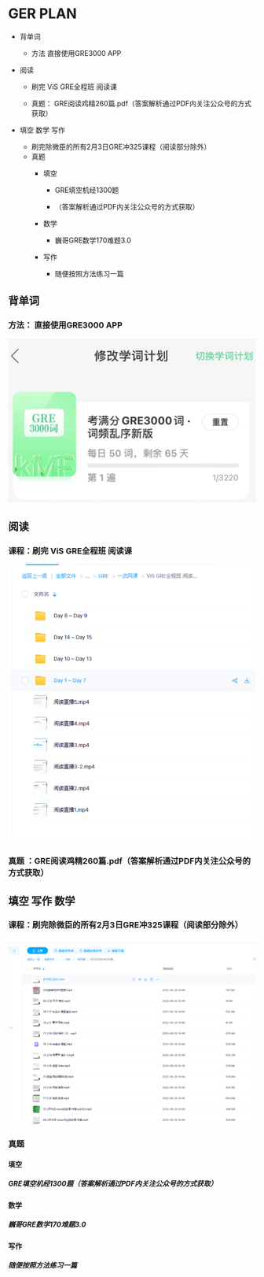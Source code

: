 # GER PLAN


+ 背单词

  + 方法 直接使用GRE3000 APP


+ 阅读 

  + 刷完 ViS GRE全程班 阅读课

  + 真题： GRE阅读鸡精260篇.pdf（答案解析通过PDF内关注公众号的方式获取）

    

+ 填空  数学 写作

  + 刷完除微臣的所有2月3日GRE冲325课程（阅读部分除外）
  + 真题
    + 填空
      + GRE填空机经1300题
      
      + （答案解析通过PDF内关注公众号的方式获取）
      
        
    + 数学
      + 巍哥GRE数学170难题3.0
    + 写作
      + 随便按照方法练习一篇

## 背单词

### 方法： 直接使用GRE3000 APP

![words_plan](word_plan.png)

## 阅读

### 课程：刷完 ViS GRE全程班 阅读课

![image-20220620111123014](reading_class.png)

### 真题 ：GRE阅读鸡精260篇.pdf（答案解析通过PDF内关注公众号的方式获取）



## 填空 写作 数学

### 课程：刷完除微臣的所有2月3日GRE冲325课程（阅读部分除外）

![weicheng](weicheng.png)

### 真题

#### 填空
##### GRE填空机经1300题（答案解析通过PDF内关注公众号的方式获取）
#### 数学
##### 巍哥GRE数学170难题3.0
#### 写作
##### 随便按照方法练习一篇
